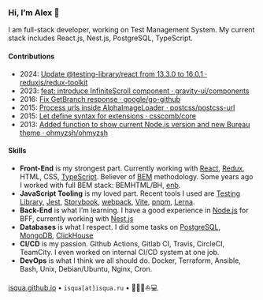 ### Hi, I’m Alex :lion:

I am full-stack developer, working on Test Management System. My current stack includes React.js, Nest.js, PostgreSQL, TypeScript.

#### Contributions

- 2024: [Update @testing-library/react from 13.3.0 to 16.0.1 · reduxjs/redux-toolkit](https://github.com/reduxjs/redux-toolkit/pull/4686)
- 2023: [feat: introduce InfiniteScroll component · gravity-ui/components](https://github.com/gravity-ui/components/pull/2)
- 2016: [Fix GetBranch response · google/go-github](https://github.com/google/go-github/pull/490)
- 2015: [Process urls inside AlphaImageLoader · postcss/postcss-url](https://github.com/postcss/postcss-url/pull/55)
- 2015: [Let define syntax for extensions · csscomb/core](https://github.com/csscomb/core/pull/7)
- 2013: [Added function to show current Node.js version and new Bureau theme · ohmyzsh/ohmyzsh](https://github.com/ohmyzsh/ohmyzsh/pull/2236)

#### Skills

- **Front-End** is my strongest part. Currently working with [React](https://github.com/facebook/react/), [Redux](https://github.com/reduxjs/redux), HTML, CSS, [TypeScript](https://github.com/microsoft/TypeScript). Believer of [BEM](https://en.bem.info) methodology. Some years ago I worked with full BEM stack: BEMHTML/BH, [enb](https://github.com/enb).
- **JavaScript Tooling** is my loved part. Recent tools I used are [Testing Library](https://github.com/testing-library), [Jest](https://github.com/facebook/jest), [Storybook](https://github.com/storybookjs/storybook/), [webpack](https://github.com/webpack/webpack), [Vite](https://vitejs.dev/), [pnpm](https://pnpm.io/), [Lerna](https://github.com/lerna/lerna).
- **Back-End** is what I’m learning. I have a good experience in [Node.js](https://github.com/nodejs/node) for BFF, currently working with [Nest.js](https://github.com/nestjs/nest)
- **Databases** is what I respect. I did some tasks on [PostgreSQL](https://www.postgresql.org), [MongoDB](https://www.mongodb.com), [ClickHouse](https://clickhouse.com)
- **CI/CD** is my passion. Github Actions, Gitlab CI, Travis, CircleCI, TeamCity. I even worked on internal CI/CD system at one job.
- **DevOps** is what I think we all should do. Docker, Terraform, Ansible, Bash, Unix, Debian/Ubuntu, Nginx, Cron.

[isqua.github.io](https://isqua.github.io) • `isqua[at]isqua.ru` • 🏄🏾🚙⛵️💻

<!--
**isqua/isqua** is a ✨ _special_ ✨ repository because its `README.md` (this file) appears on your GitHub profile.

Here are some ideas to get you started:

- 🔭 I’m currently working on ...
- 🌱 I’m currently learning ...
- 👯 I’m looking to collaborate on ...
- 🤔 I’m looking for help with ...
- 💬 Ask me about ...
- 📫 How to reach me: ...
- 😄 Pronouns: ...
- ⚡ Fun fact: ...
-->
